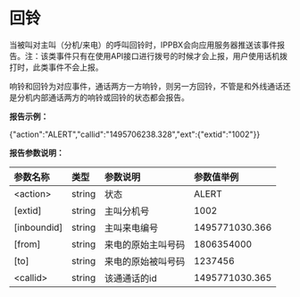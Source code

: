 # 回铃

当被叫对主叫（分机/来电）的呼叫回铃时，IPPBX会向应用服务器推送该事件报告。注：该类事件只有在使用API接口进行拨号的时候才会上报，用户使用话机拨打时，此类事件不会上报。

响铃和回铃为对应事件，通话两方一方响铃，则另一方回铃，不管是和外线通话还是分机内部通话两方的响铃或回铃的状态都会报告。

**报告示例：**

{"action":"ALERT","callid":"1495706238.328","ext":{"extid":"1002"}}

**报告参数说明：**

| 参数名称 | 类型 | 参数说明 | 参数值举例 |
| :--- | :--- | :--- | :--- |
| &lt;action&gt; | string | 状态 | ALERT |
| \[extid\] | string | 主叫分机号 | 1002 |
| \[inboundid\] | string | 主叫来电编号 | 1495771030.366 |
| \[from\] | string | 来电的原始主叫号码 | 1806354000 |
| \[to\] | string | 来电的原始被叫号码 | 1237456 |
| &lt;callid&gt; | string | 该通通话的id | 1495771030.365 |




